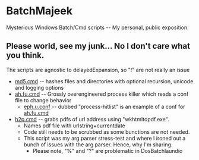 # BatchMajeek
Mysterious Windows Batch/Cmd scripts -- My personal, public exposition.

## Please world, see my junk... No I don't care what you think.
The scripts are agnostic to delayedExpansion, so "!" are not really an issue
- [md5.cmd](../master/md5.cmd ) -- hashes files and directories with optional recursion, unicode and logging options
- [ah.fu.cmd](../master/ah.fu.cmd ) -- Grossly overengineered process killer which reads a conf file to change behavior
  - [eph.u.conf](../master/eph.u.conf ) -- dubbed "process-hitlist" is an example of a conf for [ah.fu.cmd](../master/ah.fu.cmd )
- [h2p.cmd](../master/h2p.cmd ) -- grabs pdfs of url address using "wkhtmltopdf.exe".  
  - Names pdf file with urlstring+currentdate
  - Code still needs to be scrubbed as some bunctions are not needed.
  - This script was my arg parser stress-test and where I ironed out a bunch of issues with the arg parser.  Hence, why I'm sharing.
    - Please note, "%" and "?" are problematic in DosBatchlaundio


